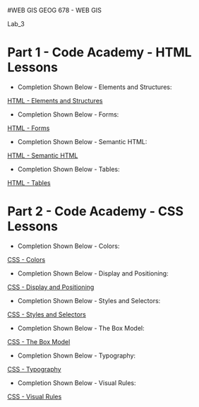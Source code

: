 #WEB GIS
GEOG 678 - WEB GIS

Lab_3

# Part 1 - Code Academy - HTML Lessons

- Completion Shown Below - Elements and Structures:

[HTML - Elements and Structures](https://github.com/jbs0710/Strickland_GEOG678/blob/main/Lab_3/HTML%20Lessons/HTML%20-%20Elements%20and%20Structures.png)

- Completion Shown Below - Forms:

[HTML - Forms](https://github.com/jbs0710/Strickland_GEOG678/blob/main/Lab_3/HTML%20Lessons/HTML%20-%20Forms.png)

- Completion Shown Below - Semantic HTML:

[HTML - Semantic HTML](https://github.com/jbs0710/Strickland_GEOG678/blob/main/Lab_3/HTML%20Lessons/HTML%20-%20Semantic%20HTML.png)

- Completion Shown Below - Tables:

[HTML - Tables](https://github.com/jbs0710/Strickland_GEOG678/blob/main/Lab_3/HTML%20Lessons/HTML%20-%20Tables.png)



# Part 2 - Code Academy - CSS Lessons

- Completion Shown Below - Colors:

[CSS - Colors](https://github.com/jbs0710/Strickland_GEOG678/blob/main/Lab_3/CSS%20Lessons/CSS%20-%20Colors.png)

- Completion Shown Below - Display and Positioning:

[CSS - Display and Positioning](https://github.com/jbs0710/Strickland_GEOG678/blob/main/Lab_3/CSS%20Lessons/CSS%20-%20Display%20and%20Positioning.png)

- Completion Shown Below - Styles and Selectors:

[CSS - Styles and Selectors](https://github.com/jbs0710/Strickland_GEOG678/blob/main/Lab_3/CSS%20Lessons/CSS%20-%20Styles%20and%20Selectors.png)

- Completion Shown Below - The Box Model:

[CSS - The Box Model](https://github.com/jbs0710/Strickland_GEOG678/blob/main/Lab_3/CSS%20Lessons/CSS%20-%20The%20Box%20Model.png)

- Completion Shown Below - Typography:

[CSS - Typography](https://github.com/jbs0710/Strickland_GEOG678/blob/main/Lab_3/CSS%20Lessons/CSS%20-%20Typography.png)

- Completion Shown Below - Visual Rules:

[CSS - Visual Rules](https://github.com/jbs0710/Strickland_GEOG678/blob/main/Lab_3/CSS%20Lessons/CSS%20-%20Visual%20Rules.png)











